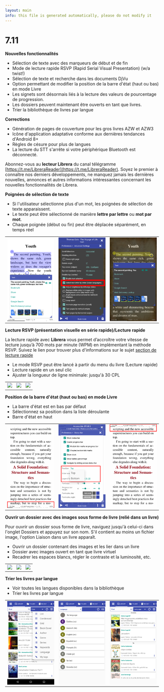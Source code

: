 ```yaml
---
layout: main
info: this file is generated automatically, please do not modify it
---
```


# 7.11

**Nouvelles fonctionnalités**

* Sélection de texte avec des marqueurs de début et de fin
* Mode de lecture rapide RSVP (Rapid Serial Visual Presentation) (w/a twist!)
* Sélection de texte et recherche dans les documents DjVu
* Option permettant de modifier la position de la barre d'état (haut ou bas) en mode Livre
* Les signets sont désormais liés à la lecture des valeurs de pourcentage de progression.
* Les dossiers peuvent maintenant être ouverts en tant que livres.
* Trier la bibliothèque de livres par langue

**Corrections**

* Génération de pages de couverture pour les gros livres AZW et AZW3
* Icône d'application adaptative conforme aux dernières tendances d'Android 8+
* Règles de césure pour plus de langues
* La lecture du STT s'arrête si votre périphérique Bluetooth est déconnecté.

Abonnez-vous au **lecteur Librera** du canal télégramme [https://t.me/LibreraReader](https://t.me/LibreraReader). Soyez le premier à connaître nos derniers développements, ne manquez jamais les dernières nouvelles, annonces et autres informations intéressantes concernant les nouvelles fonctionnalités de Librera.

**Poignées de sélection de texte**

* Si l'utilisateur sélectionne plus d'un mot, les poignées de sélection de texte apparaissent.
* Le texte peut être sélectionné de manière **lettre par lettre** ou **mot par mot**.
* Chaque poignée (début ou fin) peut être déplacée séparément, en temps réel

||||
|-|-|-|
|![](4.png)|![](5.png)|![](6.png)|

**Lecture RSVP (présentation visuelle en série rapide)/Lecture rapide**

La lecture rapide avec **Librera** vous permet d’accroître votre vitesse de lecture jusqu’à 700 mots par minute (WPM) en implémentant la méthode RSVP.
Suivez le lien pour trouver plus d'informations sur le sujet [section de lecture rapide](/wiki/manual/Rapid-Serial-Visual-Presentation/fr)

* Le mode RSVP peut être lancé à partir du menu du livre (Lecture rapide)
* Lecture rapide en un seul clic
* Ajuster la longueur de ligne minimale: jusqu'à 30 CPL

||||
|-|-|-|
|![](/wiki/manual/Rapid-Serial-Visual-Presentation/1.png)|![](/wiki/manual/Rapid-Serial-Visual-Presentation/2.png)|![](/wiki/manual/Rapid-Serial-Visual-Presentation/3.png)|

**Position de la barre d'état (haut ou bas) en mode Livre**

* La barre d'état est en bas par défaut
* Sélectionnez sa position dans la liste déroulante
* Barre d'état en haut

||||
|-|-|-|
|![](1.png)|![](2.png)|![](3.png)|

**Ouvrir un dossier avec des images sous forme de livre (relié dans un livre)**

Pour ouvrir un dossier sous forme de livre, naviguez jusqu'à celui-ci dans l'onglet Dossiers et appuyez sur son nom. S'il contient au moins un fichier image, l'option Liaison dans un livre apparaît.

* Ouvrir un dossier contenant des images et les lier dans un livre
* Dossier avec images ouvert en tant que livre virtuel
* Recadrer les espaces blancs, régler le contraste et la luminosité, etc.

||||
|-|-|-|
|![](/wiki/manual/Open-Folder-With-Images-As-A-Book/1.png)|![](/wiki/manual/Open-Folder-With-Images-As-A-Book/2.png)|![](/wiki/manual/Open-Folder-With-Images-As-A-Book/3.png)|

**Trier les livres par langue**

* Voir toutes les langues disponibles dans la bibliothèque
* Trier les livres par langue

||||
|-|-|-|
|![](7.png)|![](8.png)|![](9.png)|


